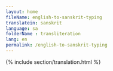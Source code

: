 ```yaml
--- 
layout: home 
fileName: english-to-sanskrit-typing
translatein: sanskrit
language: sa
folderName : transliteration
lang: en
permalink: /english-to-sanskrit-typing
---
```

{% include section/translation.html %}  